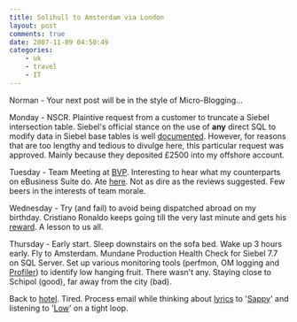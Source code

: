 ```yaml
---
title: Solihull to Amsterdam via London
layout: post
comments: true
date: 2007-11-09 04:50:49
categories:
    - uk
    - travel
    - IT
---
```

Norman - Your next post will be in the style of Micro-Blogging...

Monday - NSCR. Plaintive request from a customer to truncate a Siebel
intersection table. Siebel's official stance on the use of **any**
direct SQL to modify data in Siebel base tables is well
[documented](http://www.digitalteddy.com/techblog/2007/10/why_direct_sql_is_a_very_stupi.html).
However, for reasons that are too lengthy and tedious to divulge here,
this particular request was approved. Mainly because they deposited
&pound;2500 into my offshore account.

Tuesday - Team Meeting at
[BVP](http://www.oracle.com/global/uk/corporate/locations/birmingham.html).
Interesting to hear what my counterparts on eBusiness Suite do. Ate
[here](http://www.solihull-online.com/tiggis.htm). Not as dire as the
reviews suggested. Few beers in the interests of team morale.

Wednesday - Try (and fail) to avoid being dispatched abroad on my
birthday. Cristiano Ronaldo keeps going till the very last minute and
gets his
[reward](http://news.bbc.co.uk/sport1/hi/football/europe/7076590.stm). A
lesson to us all.

Thursday - Early start. Sleep downstairs on the sofa bed. Wake up 3
hours early. Fly to Amsterdam. Mundane Production Health Check for
Siebel 7.7 on SQL Server. Set up various monitoring tools (perfmon, OM
logging and
[Profiler](http://databasediskperf.blogspot.com/2006/06/finding-top-10-long-running-queries.html))
to identify low hanging fruit. There wasn't any. Staying close to
Schipol (good), far away from the city (bad).

Back to
[hotel](http://www.marriott.com/hotels/travel/amscy-courtyard-amsterdam-airport/).
Tired. Process email while thinking about
[lyrics](http://www.songmeanings.net/lyric.php?lid=123285) to
'[Sappy](http://uk.youtube.com/watch?v=5BE1KRj5iiM)' and listening to
'[Low](http://uk.youtube.com/watch?v=aiGxDQhKmec&feature=PlayList&p=6CF5A87C2B19F9AB&index=1)'
on a tight loop.
